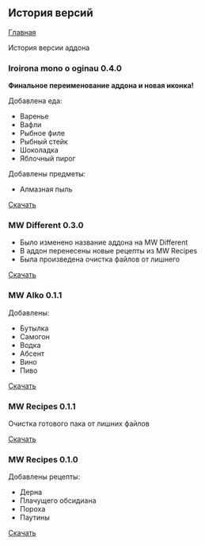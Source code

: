 ## История версий

[Главная](https://nyako.icu/IMoO/)

История версии аддона

### Iroirona mono o oginau 0.4.0

**Финальное переименование аддона и новая иконка!**

Добавлена еда:
- Варенье
- Вафли
- Рыбное филе
- Рыбный стейк
- Шоколадка
- Яблочный пирог

Добавлены предметы:
- Алмазная пыль

[Скачать](https://github.com/Hell13Cat/IMoO/releases/tag/v0.4.0)

### MW Different 0.3.0

- Было изменено название аддона на MW Different
- В аддон перенесены новые рецепты из MW Recipes
- Была произведена очистка файлов от лишнего

[Скачать](https://github.com/Hell13Cat/IMoO/releases/tag/v0.3.0)

### MW Alko 0.1.1

Добавлены:

- Бутылка
- Самогон
- Водка
- Абсент
- Вино
- Пиво

[Скачать](https://github.com/Hell13Cat/IMoO/releases/tag/alko0.1.0)

### MW Recipes 0.1.1

Очистка готового пака от лишних файлов

[Скачать](https://github.com/Hell13Cat/IMoO/releases/tag/recipes0.1.1)

###  MW Recipes 0.1.0

Добавлены рецепты:

- Дерна
- Плачущего обсидиана
- Пороха
- Паутины

[Скачать](https://github.com/Hell13Cat/IMoO/releases/tag/recipes0.1.0)